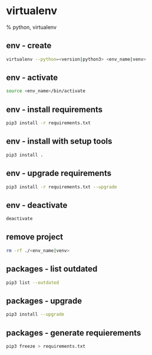 # virtualenv
% python, virtualenv


## env - create
```bash
virtualenv --python=<version|python3> <env_name|venv>
```

## env - activate
```bash
source <env_name>/bin/activate
```

## env - install requirements
```bash
pip3 install -r requirements.txt
```

## env - install with setup tools
```bash
pip3 install .
```

## env - upgrade requirements
```bash
pip3 install -r requirements.txt --upgrade
```

## env - deactivate
```bash
deactivate
```

## remove project
```bash
rm -rf ./<env_name|venv>
```

## packages - list outdated
```bash
pip3 list --outdated
```

## packages - upgrade
```bash
pip3 install --upgrade
```

## packages - generate requierements
```bash
pip3 freeze > requirements.txt 
```
